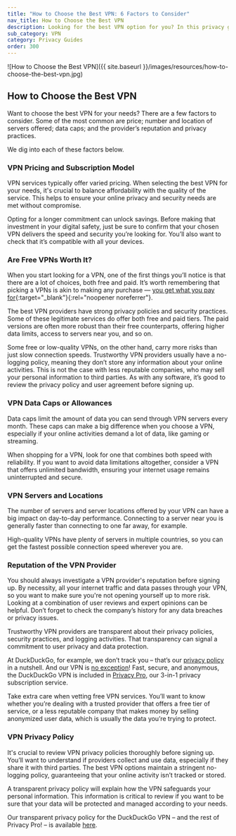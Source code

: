 ```yaml
---
title: "How to Choose the Best VPN: 6 Factors to Consider"
nav_title: How to Choose the Best VPN
description: Looking for the best VPN option for you? In this privacy guide, we break down some of the most important factors to consider.
sub_category: VPN
category: Privacy Guides
order: 300
---
```


![How to Choose the Best VPN]({{ site.baseurl }}/images/resources/how-to-choose-the-best-vpn.jpg)

## How to Choose the Best VPN

Want to choose the best VPN for your needs? There are a few factors to consider. Some of the most common are price; number and location of servers offered; data caps; and the provider’s reputation and privacy practices.

We dig into each of these factors below.

### VPN Pricing and Subscription Model

VPN services typically offer varied pricing. When selecting the best VPN for your needs, it's crucial to balance affordability with the quality of the service. This helps to ensure your online privacy and security needs are met without compromise.

Opting for a longer commitment can unlock savings. Before making that investment in your digital safety, just be sure to confirm that your chosen VPN delivers the speed and security you’re looking for. You’ll also want to check that it’s compatible with all your devices.

### Are Free VPNs Worth It?

When you start looking for a VPN, one of the first things you’ll notice is that there are a lot of choices, both free and paid. It’s worth remembering that picking a VPNs is akin to making any purchase — [you get what you pay for](https://www.cnet.com/tech/services-and-software/free-versus-paid-vpns-what-you-need-to-know/){:target="\_blank"}{:rel="noopener noreferrer"}.

The best VPN providers have strong privacy policies and security practices. Some of these legitimate services do offer both free and paid tiers. The paid versions are often more robust than their free counterparts, offering higher data limits, access to servers near you, and so on.

Some free or low-quality VPNs, on the other hand, carry more risks than just slow connection speeds. Trustworthy VPN providers usually have a no-logging policy, meaning they don’t store any information about your online activities. This is not the case with less reputable companies, who may sell your personal information to third parties. As with any software, it’s good to review the privacy policy and user agreement before signing up.

### VPN Data Caps or Allowances

Data caps limit the amount of data you can send through VPN servers every month. These caps can make a big difference when you choose a VPN, especially if your online activities demand a lot of data, like gaming or streaming.

When shopping for a VPN, look for one that combines both speed with reliability. If you want to avoid data limitations altogether, consider a VPN that offers unlimited bandwidth, ensuring your internet usage remains uninterrupted and secure.

### VPN Servers and Locations

The number of servers and server locations offered by your VPN can have a big impact on day-to-day performance. Connecting to a server near you is generally faster than connecting to one far away, for example.

High-quality VPNs have plenty of servers in multiple countries, so you can get the fastest possible connection speed wherever you are.

### Reputation of the VPN Provider

You should always investigate a VPN provider's reputation before signing up. By necessity, all your internet traffic and data passes through your VPN, so you want to make sure you're not opening yourself up to more risk. Looking at a combination of user reviews and expert opinions can be helpful. Don’t forget to check the company’s history for any data breaches or privacy issues.

Trustworthy VPN providers are transparent about their privacy policies, security practices, and logging activities. That transparency can signal a commitment to user privacy and data protection.

At DuckDuckGo, for example, we don’t track you – that’s our [privacy policy](https://duckduckgo.com/privacy) in a nutshell. And our VPN is [no exception](https://duckduckgo.com/pro/privacy-terms)! Fast, secure, and anonymous, the DuckDuckGo VPN is included in [Privacy Pro](http://duckduckgo.com/pro), our 3-in-1 privacy subscription service.

Take extra care when vetting free VPN services. You’ll want to know whether you’re dealing with a trusted provider that offers a free tier of service, or a less reputable company that makes money by selling anonymized user data, which is usually the data you’re trying to protect.

### VPN Privacy Policy

It's crucial to review VPN privacy policies thoroughly before signing up. You’ll want to understand if providers collect and use data, especially if they share it with third parties. The best VPN options maintain a stringent no-logging policy, guaranteeing that your online activity isn’t tracked or stored.

A transparent privacy policy will explain how the VPN safeguards your personal information. This information is critical to review if you want to be sure that your data will be protected and managed according to your needs.

Our transparent privacy policy for the DuckDuckGo VPN – and the rest of Privacy Pro! – is available [here](https://duckduckgo.com/pro/privacy-terms).
